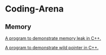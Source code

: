 # Coding-Arena

<!-- Memory section -->
## Memory
<!-- add link to memleak.cpp -->
[A program to demonstrate memory leak in C++.](memleak.cpp) 
<!-- wild pointer -->
[A program to demonstrate wild pointer in C++.](wildpointer.cpp)
